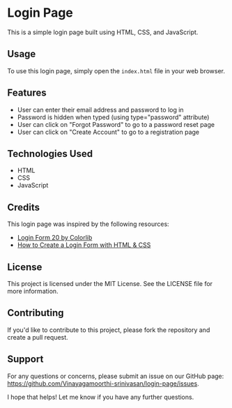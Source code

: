 
# Login Page

This is a simple login page built using HTML, CSS, and JavaScript.

## Usage

To use this login page, simply open the `index.html` file in your web browser.

## Features

- User can enter their email address and password to log in
- Password is hidden when typed (using type="password" attribute)
- User can click on "Forgot Password" to go to a password reset page
- User can click on "Create Account" to go to a registration page



## Technologies Used

- HTML
- CSS
- JavaScript

## Credits

This login page was inspired by the following resources:

- [Login Form 20 by Colorlib](https://colorlib.com/wp/template/login-form-20/)
- [How to Create a Login Form with HTML & CSS](https://www.w3schools.com/howto/howto_css_login_form.asp)

## License

This project is licensed under the MIT License. See the LICENSE file for more information.

## Contributing

If you'd like to contribute to this project, please fork the repository and create a pull request.

## Support

For any questions or concerns, please submit an issue on our GitHub page: https://github.com/Vinayagamoorthi-srinivasan/login-page/issues.

I hope that helps! Let me know if you have any further questions.
